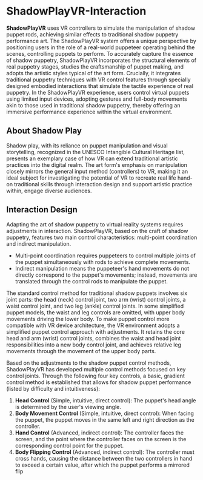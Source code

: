 # ShadowPlayVR-Interaction

**ShadowPlayVR**   uses VR controllers to simulate the manipulation of shadow puppet rods, achieving similar effects to traditional shadow puppetry performance art. The ShadowPlayVR  system offers a unique perspective by positioning users in the role of a real-world puppeteer operating behind the scenes, controlling puppets to perform. To accurately capture the essence of shadow puppetry, ShadowPlayVR incorporates the structural elements of real puppetry stages, studies the craftsmanship of puppet making, and adopts the artistic styles typical of the art form. Crucially, it integrates traditional puppetry techniques with VR control features through specially designed embodied interactions that simulate the tactile experience of real puppetry. In the ShadowPlayVR experience, users control virtual puppets using limited input devices, adopting gestures and full-body movements akin to those used in traditional shadow puppetry, thereby offering an immersive performance experience within the virtual environment.


## About Shadow Play

Shadow play, with its reliance on puppet manipulation and visual storytelling, recognized in the UNESCO Intangible Cultural Heritage list,  presents an exemplary case of how VR can extend traditional artistic practices into the digital realm. The art form's emphasis on manipulation closely mirrors the general input method (controllers) to VR, making it an ideal subject for investigating the potential of VR to recreate real life hand-on traditional skills through interaction design and support artistic practice within, engage diverse audiences.


## Interaction Design

Adapting the art of shadow puppetry to virtual reality systems requires adjustments in interaction. ShadowPlayVR, based on the craft of shadow puppetry, features two main control characteristics: multi-point coordination and indirect manipulation. 
- Multi-point coordination requires puppeteers to control multiple joints of the puppet simultaneously with rods to achieve complete movements. 
- Indirect manipulation means the puppeteer's hand movements do not directly correspond to the puppet's movements; instead, movements are translated through the control rods to manipulate the puppet. 

The standard control method for traditional shadow puppets involves six joint parts: the head (neck) control joint, two arm (wrist) control joints, a waist control joint, and two leg (ankle) control joints.  In some simplified puppet models, the waist and leg controls are omitted, with upper body movements driving the lower body. To make puppet control more compatible with VR device architecture, the VR environment adopts a simplified puppet control approach with adjustments. It retains the core head and arm (wrist) control joints, combines the waist and head joint responsibilities into a new body control joint, and achieves relative leg movements through the movement of the upper body parts.

Based on the adjustments to the shadow puppet control methods, ShadowPlayVR has developed multiple control methods focused on key control joints. Through the following four key controls, a basic, gradient control method is established that allows for shadow puppet performance (listed by difficulty and intuitiveness):


1.	**Head Control** (Simple, intuitive, direct control): The puppet's head angle is determined by the user's viewing angle.
2.	**Body Movement Control** (Simple, intuitive, direct control): When facing the puppet, the puppet moves in the same left and right direction as the controller.
3.	**Hand Control** (Advanced, indirect control): The controller faces the screen, and the point where the controller faces on the screen is the corresponding control point for the puppet.
4.	**Body Flipping Control** (Advanced, indirect control): The controller must cross hands, causing the distance between the two controllers in hand to exceed a certain value, after which the puppet performs a mirrored flip
